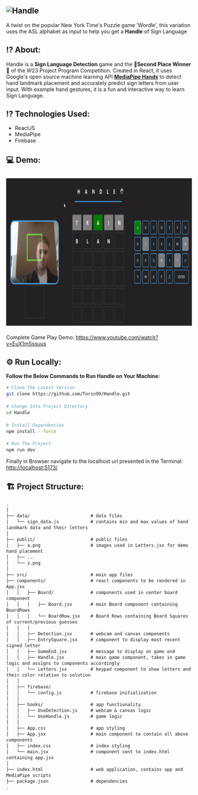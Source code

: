 ## ![Handle](https://user-images.githubusercontent.com/87572723/229592216-d4319f09-f6cd-40f6-a808-da9785cc7857.png)

A twist on the popular New York Time's Puzzle game 'Wordle', this variation uses the ASL alphabet as input to help you get a **Handle** of Sign Language

## ⁉️ About:

Handle is a **Sign Language Detection** game and the 🥈**Second Place Winner**🥈 of the W23 Project Program Competition. Created in React, it uses Google's open source machine learning API **[MediaPipe Hands](https://developers.google.com/mediapipe/solutions/vision/hand_landmarker)** to detect hand landmark placement and accurately predict sign letters from user input. With example hand gestures, it is a fun and interactive way to learn Sign Language.

## ⁉️ Technologies Used:

- ReactJS
- MediaPipe
- Firebase

## 💻 Demo:

## <img src="/public/HandleGif.gif" width="700" height="400">

Complete Game Play Demo:
https://www.youtube.com/watch?v=EuX1mSssuus

## ⚙️ Run Locally:

**Follow the Below Commands to Run Handle on Your Machine:**

```bash
# Clone The Latest Version
git clone https://github.com/Torin99/Handle.git

# Change Into Project Directory
cd Handle

# Install Dependencies
npm install --force

# Run The Project
npm run dev
```

Finally in Browser navigate to the localhost url presented in the Terminal:
[http://localhost:5173/](http://localhost:5173/)

## 🏗️ Project Structure:

    .
    │
    ├── data/                       # data files
    │   └── sign_data.js            # contains min and max values of hand landmark data and their letters
    │
    ├── public/                     # public files
    │   ├── a.png                   # images used in Letters.jsx for demo hand placement
    │   ├── ...
    │   └── z.png
    │
    ├── src/                        # main app files
    ├── components/                 # react components to be rendered in App.jsx
    │   │   ├── Board/              # components used in center board component
    │   │   │   ├── Board.jsx       # main Board component containing BoardRows
    │   │   │   └── BoardRow.jsx    # Board Rows containing Board Squares of current/previous guesses
    │   │   │
    │   │   ├── Detection.jsx       # webcam and canvas components
    │   │   ├── EntrySquare.jsx     # component to display most recent signed letter
    │   │   ├── GameEnd.jsx         # message to display on game end
    │   │   ├── Handle.jsx          # main game component, takes in game logic and assigns to components accordingly
    │   │   └── Letters.jsx         # keypad component to show letters and their color relation to solution
    │   │
    │   ├── firebase/
    │   │   └── config.js           # firebase initialization
    │   │
    │   ├── hooks/                  # app functionality
    │   │   ├── UseDetection.js     # webcam & canvas logic
    │   │   └── UseHandle.js        # game logic
    │   │
    │   ├── App.css                 # app styling
    │   ├── App.jsx                 # main component to contain all above components
    │   ├── index.css               # index styling
    │   └── main.jsx                # component sent to index.html containing app.jsx
    │
    ├── index.html                  # web application, contains app and MediaPipe scripts
    ├── package.json                # dependencies
    .
